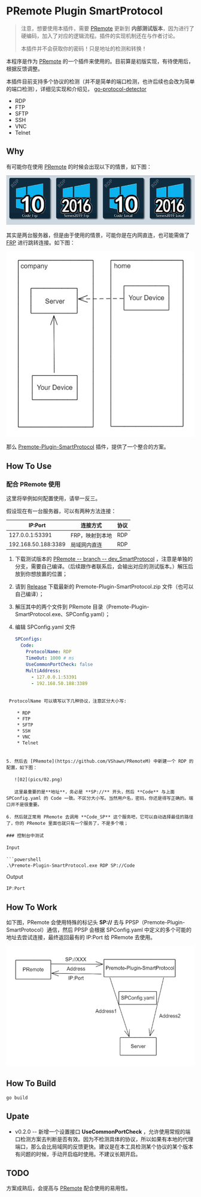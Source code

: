 # PRemote Plugin SmartProtocol

> 注意，想要使用本插件，需要 [PRemote](https://github.com/VShawn/PRemoteM) 更新到 **内部测试版本**，因为进行了硬编码，加入了对应的逻辑流程。插件的实现机制还在与作者讨论。
>
> 本插件并不会获取你的密码！只是地址的检测和转换！

本程序是作为 [PRemote](https://github.com/VShawn/PRemoteM) 的一个插件来使用的。目前算是初版实现，有待使用后，根据反馈调整。

本插件目前支持多个协议的检测（并不是简单的端口检测，也许后续也会改为简单的端口检测），详细见实现和介绍见， [go-protocol-detector](https://github.com/allanpk716/go-protocol-detector)

* RDP
* FTP
* SFTP
* SSH
* VNC
* Telnet

## Why

有可能你在使用 [PRemote](https://github.com/VShawn/PRemoteM) 的时候会出现以下的情景，如下图：

![00](pics/00.png)

其实是两台服务器，但是由于使用的情景，可能你是在内网直连，也可能需做了 [FRP](https://github.com/fatedier/frp) 进行跳转连接。如下图：

![01](pics/01.png)

那么 [Premote-Plugin-SmartProtocol](https://github.com/allanpk716/Premote-Plugin-SmartProtocol) 插件，提供了一个整合的方案。

## How To Use

### 配合 PRemote 使用

这里将举例如何配置使用，请举一反三。

假设现在有一台服务器，可以有两种方法连接：

| IP:Port             | 连接方式        | 协议 |
| ------------------- | --------------- | ---- |
| 127.0.0.1:53391     | FRP，映射到本地 | RDP  |
| 192.168.50.188:3389 | 局域网内直连    | RDP  |

1. 下载测试版本的 [PRemote -- branch -- dev_SmartProtocol](https://github.com/allanpk716/PRemoteM/tree/dev_SmartProtocol) ，注意是单独的分支，需要自己编译。（后续跟作者联系后，会输出对应的测试版本。）解压后放到你想放置的位置；

2. 请到 [Release](https://github.com/allanpk716/Premote-Plugin-SmartProtocol/releases) 下载最新的 Premote-Plugin-SmartProtocol.zip 文件（也可以自己编译）；

3. 解压其中的两个文件到 PRemote 目录（Premote-Plugin-SmartProtocol.exe、SPConfig.yaml）；

4. 编辑 SPConfig.yaml 文件

   ```yaml
   SPConfigs:
     Code:
       ProtocolName: RDP
       TimeOut: 1000 # ms
       UseCommonPortCheck: false
       MultiAddress:
         - 127.0.0.1:53391
         - 192.168.50.188:3389
```
   
 ProtocolName 可以填写以下几种协议，注意区分大小写:
   
    * RDP
    * FTP
    * SFTP
    * SSH
    * VNC
    * Telnet


5. 然后去 [PRemote](https://github.com/VShawn/PRemoteM) 中新建一个 RDP 的配置，如下图：

   ![02](pics/02.png)

   这里最重要的是**地址**，务必是 **SP://** 开头，然后 **Code** 与上面 SPConfig.yaml 的 Code 一致。不区分大小写。当然用户名，密码，你还是得写正确的。端口并不是很重要。

6. 然后就正常用 PRemote 去调用 **Code_SP** 这个服务吧，它可以自动选择最佳的路径了，你的 PRemote 里面也就只有一个服务了，不是多个哦；

### 控制台中测试

Input

```powershell
.\Premote-Plugin-SmartProtocol.exe RDP SP://Code
```

Output

```powershell
IP:Port
```

## How To Work

如下图，PRemote 会使用特殊的标记头 **SP://** 去与 PPSP（Premote-Plugin-SmartProtocol）通信，然后 PPSP 会根据 SPConfig.yaml 中定义的多个可能的地址去尝试连接，最终返回最有的 IP:Port 给 PRemote 去使用。

![03](pics/03.png)

## How To Build

```bash
go build
```

## Upate

* v0.2.0 -- 新增一个设置接口 **UseCommonPortCheck** ，允许使用常规的端口检测方案去判断是否有效。因为不检测具体的协议，所以如果有本地的代理端口，那么会比局域网的反馈更快。建议是在本工具检测某个协议的某个版本有问题的时候，手动开启临时使用。不建议长期开启。

## TODO

方案成熟后，会提高与 [PRemote](https://github.com/VShawn/PRemoteM) 配合使用的易用性。

